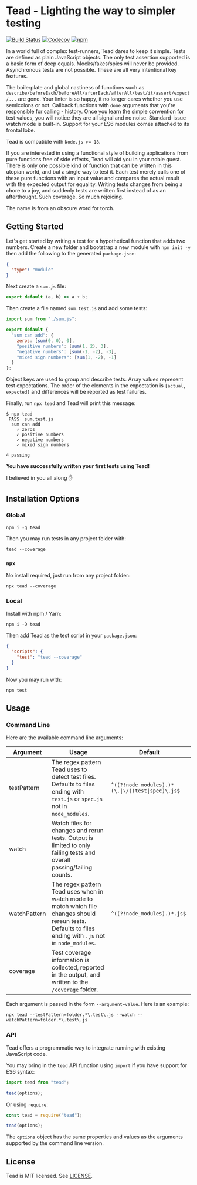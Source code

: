 # Tead - Lighting the way to simpler testing

[![Build Status](https://github.com/teadjs/tead/actions/workflows/ci.yml/badge.svg)](https://github.com/teadjs/tead/actions)
[![Codecov](https://img.shields.io/codecov/c/github/teadjs/tead/master.svg)](https://codecov.io/gh/teadjs/tead)
[![npm](https://img.shields.io/npm/v/tead.svg?maxAge=2592000?style=plastic)](https://www.npmjs.com/package/tead)

In a world full of complex test-runners, Tead dares to keep it simple. Tests are defined as plain JavaScript objects. The only test assertion supported is a basic form of deep equals. Mocks/fakes/spies will never be provided. Asynchronous tests are not possible. These are all very intentional key features.

The boilerplate and global nastiness of functions such as `describe/beforeEach/beforeAll/afterEach/afterAll/test/it/assert/expect/...` are gone. Your linter is so happy, it no longer cares whether you use semicolons or not. Callback functions with `done` arguments that you're responsible for calling - history. Once you learn the simple convention for test values, you will notice they are all signal and no noise. Standard-issue watch mode is built-in. Support for your ES6 modules comes attached to its frontal lobe.

Tead is compatible with `Node.js >= 18`.

If you are interested in using a functional style of building applications from pure functions free of side effects, Tead will aid you in your noble quest. There is only one possible kind of function that can be written in this utopian world, and but a single way to test it. Each test merely calls one of these pure functions with an input value and compares the actual result with the expected output for equality. Writing tests changes from being a chore to a joy, and suddenly tests are written first instead of as an afterthought. Such coverage. So much rejoicing.

The name is from an obscure word for torch.

## Getting Started

Let's get started by writing a test for a hypothetical function that adds two numbers. Create a new folder and bootstrap a new module with `npm init -y` then add the following to the generated `package.json`:

```json
{
  "type": "module"
}
```

Next create a `sum.js` file:

```js
export default (a, b) => a + b;
```

Then create a file named `sum.test.js` and add some tests:

```js
import sum from "./sum.js";

export default {
  "sum can add": {
    zeros: [sum(0, 0), 0],
    "positive numbers": [sum(1, 2), 3],
    "negative numbers": [sum(-1, -2), -3],
    "mixed sign numbers": [sum(1, -2), -1]
  }
};
```

Object keys are used to group and describe tests. Array values represent test expectations. The order of the elements in the expectation is `[actual, expected]` and differences will be reported as test failures.

Finally, run `npx tead` and Tead will print this message:

```console
$ npx tead
 PASS  sum.test.js
  sum can add
    ✓ zeros
    ✓ positive numbers
    ✓ negative numbers
    ✓ mixed sign numbers

4 passing
```

**You have successfully written your first tests using Tead!**

I believed in you all along ✋

## Installation Options

### Global

```console
npm i -g tead
```

Then you may run tests in any project folder with:

```console
tead --coverage
```

### `npx`

No install required, just run from any project folder:

```console
npx tead --coverage
```

### Local

Install with npm / Yarn:

```console
npm i -D tead
```

Then add Tead as the test script in your `package.json`:

```json
{
  "scripts": {
    "test": "tead --coverage"
  }
}
```

Now you may run with:

```console
npm test
```

## Usage

### Command Line

Here are the available command line arguments:

| Argument     | Usage                                                                                                                                                      | Default                                                         |
| ------------ | ---------------------------------------------------------------------------------------------------------------------------------------------------------- | --------------------------------------------------------------- |
| testPattern  | The regex pattern Tead uses to detect test files. Defaults to files ending with `test.js` or `spec.js` not in `node_modules`.                              | <code>^((?!node_modules).)\*(\\.\|\\/)(test\|spec)\\.js$</code> |
| watch        | Watch files for changes and rerun tests. Output is limited to only failing tests and overall passing/failing counts.                                       |                                                                 |
| watchPattern | The regex pattern Tead uses when in watch mode to match which file changes should rereun tests. Defaults to files ending with `.js` not in `node_modules`. | <code>^((?!node_modules).)\*\.js\$</code>                       |
| coverage     | Test coverage information is collected, reported in the output, and written to the `/coverage` folder.                                                     |                                                                 |

Each argument is passed in the form `--argument=value`. Here is an example:

```console
npx tead --testPattern=folder.*\.test\.js --watch --watchPattern=folder.*\.test\.js
```

### API

Tead offers a programmatic way to integrate running with existing JavaScript code.

You may bring in the `tead` API function using `import` if you have support for ES6 syntax:

```js
import tead from "tead";

tead(options);
```

Or using `require`:

```js
const tead = require("tead");

tead(options);
```

The `options` object has the same properties and values as the arguments supported by the command line version.

## License

Tead is MIT licensed. See [LICENSE](LICENSE.md).
